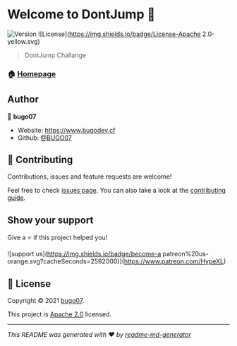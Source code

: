 # Welcome to DontJump 👋
![Version](https://img.shields.io/badge/version-v1.0-blue.svg?cacheSeconds=2592000)
![License](https://img.shields.io/badge/License-Apache 2.0-yellow.svg)

> DontJump Challange

### 🏠 [Homepage](https://github.com/BUGO07/DontJump#readme)

## Author

👤 **bugo07**

* Website: https://www.bugodev.cf
* Github: [@BUGO07](https://github.com/BUGO07)

## 🤝 Contributing

Contributions, issues and feature requests are welcome!

Feel free to check [issues page](https://github.com/BUGO07/DontJump/issues). You can also take a look at the [contributing guide](https://github.com/BUGO07/DontJump/pulls).

## Show your support

Give a ⭐️ if this project helped you!

![support us](https://img.shields.io/badge/become-a patreon%20us-orange.svg?cacheSeconds=2592000)](https://www.patreon.com/HypeXL)


## 📝 License

Copyright © 2021 [bugo07](https://github.com/BUGO07).

This project is [Apache 2.0](https://choosealicense.com/licenses/apache-2.0/) licensed.

***
_This README was generated with ❤️ by [readme-md-generator](https://github.com/kefranabg/readme-md-generator)_
